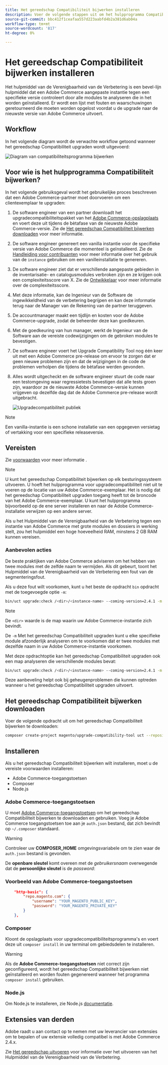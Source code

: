 ```yaml
---
title: Het gereedschap Compatibiliteit bijwerken installeren
description: Voer de volgende stappen uit om het hulpprogramma Compatibiliteit bijwerken voor uw Adobe Commerce-project te installeren.
source-git-commit: bbc412f1ceafaa557d223aabfd4b2a381d6ab04a
workflow-type: tm+mt
source-wordcount: '817'
ht-degree: 0%

---
```



# Het gereedschap Compatibiliteit bijwerken installeren

Het hulpmiddel van de Verenigbaarheid van de Verbetering is een bevel-lijn hulpmiddel dat een Adobe Commerce aangepaste instantie tegen een specifieke versie controleert door alle modules te analyseren die in het worden geïnstalleerd. Er wordt een lijst met fouten en waarschuwingen geretourneerd die moeten worden opgelost voordat u de upgrade naar de nieuwste versie van Adobe Commerce uitvoert.

## Workflow

In het volgende diagram wordt de verwachte workflow getoond wanneer het gereedschap Compatibiliteit upgraden wordt uitgevoerd:

![Diagram van compatibiliteitsprogramma bijwerken](../../assets/upgrade-guide/mvp-diagram-v3.png)

## Voor wie is het hulpprogramma Compatibiliteit bijwerken?

In het volgende gebruiksgeval wordt het gebruikelijke proces beschreven dat een Adobe Commerce-partner moet doorvoeren om een clientexemplaar te upgraden:

1. De software engineer van een partner downloadt het upgradecompatibiliteitspakket van het [Adobe Commerce-opslagplaats](https://repo.magento.com/) en voert deze uit tijdens de bètafase van de nieuwste Adobe Commerce-versie. Zie de [Het gereedschap Compatibiliteit bijwerken downloaden](../upgrade-compatibility-tool/install.md#download-the-upgrade-compatibility-tool) voor meer informatie.
1. De software engineer genereert een vanilla instantie voor de specifieke versie van Adobe Commerce die momenteel is geïnstalleerd. Zie de [Handleiding voor contribuanten](https://devdocs.magento.com/contributor-guide/contributing.html#vanilla-pr) voor meer informatie over het gebruik van de `instance` gebruiken om een vanilleinstallatie te genereren.
1. De software engineer ziet dat er verschillende aangepaste gebieden in de inventarisatie- en catalogusmodules verbroken zijn en ze krijgen ook een complexiteitsscore van X. Zie de [Ontwikkelaar](../upgrade-compatibility-tool/developer.md) voor meer informatie over de complexiteitsscore.
1. Met deze informatie, kan de Ingenieur van de Software de ingewikkeldheid van de verbetering begrijpen en kan deze informatie terug naar de Manager van de Rekening van de partner teruggeven.
1. De accountmanager maakt een tijdlijn en kosten voor de Adobe Commerce-upgrade, zodat de beheerder deze kan goedkeuren.
1. Met de goedkeuring van hun manager, werkt de Ingenieur van de Software aan de vereiste codewijzigingen om de gebroken modules te bevestigen.
1. De software engineer voert het Upgrade Compatibility Tool nog één keer uit met een Adobe Commerce pre-release om ervoor te zorgen dat er geen nieuwe problemen zijn en dat de wijzigingen in de code de problemen verholpen die tijdens de bètafase werden gevonden.
1. Alles wordt uitgecheckt en de software engineer stuurt de code naar een testomgeving waar regressietests bevestigen dat alle tests groen zijn, waardoor ze de nieuwste Adobe Commerce-versie kunnen vrijgeven op dezelfde dag dat de Adobe Commerce pre-release wordt uitgebracht.

   ![Upgradecompatibiliteit publiek](../../assets/upgrade-guide/audience-uct-v3.png)

>[!NOTE]
>
>Een vanilla-instantie is een schone installatie van een opgegeven versietag of vertakking voor een specifieke releaseversie.

## Vereisten

Zie [voorwaarden](../upgrade-compatibility-tool/prerequisites.md) voor meer informatie .

>[!NOTE]
>
>U kunt het gereedschap Compatibiliteit bijwerken op elk besturingssysteem uitvoeren. U hoeft het hulpprogramma voor upgradecompatibiliteit niet uit te voeren op de locatie van uw Adobe Commerce-exemplaar. Het is nodig dat het gereedschap Compatibiliteit upgraden toegang heeft tot de broncode van het Adobe Commerce-exemplaar. U kunt het hulpprogramma bijvoorbeeld op de ene server installeren en naar de Adobe Commerce-installatie verwijzen op een andere server.

Als u het Hulpmiddel van de Verenigbaarheid van de Verbetering tegen een instantie van Adobe Commerce met grote modules en dossiers in werking stelt, zou het hulpmiddel een hoge hoeveelheid RAM, minstens 2 GB RAM kunnen vereisen.

### Aanbevolen acties

De beste praktijken van Adobe Commerce adviseren om het hebben van twee modules met de zelfde naam te vermijden. Als dit gebeurt, toont het Hulpmiddel van de Verenigbaarheid van de Verbetering een fout van de segmenteringsfout.

Als u deze fout wilt voorkomen, kunt u het beste de opdracht `bin` opdracht met de toegevoegde optie `-m`:

```bash
bin/uct upgrade:check /<dir>/<instance-name> --coming-version=2.4.1 -m /vendor/<vendor-name>/<module-name>
```

>[!NOTE]
>
>De `<dir>` waarde is de map waarin uw Adobe Commerce-instantie zich bevindt.

De `-m` Met het gereedschap Compatibiliteit upgraden kunt u elke specifieke module afzonderlijk analyseren om te voorkomen dat er twee modules met dezelfde naam in uw Adobe Commerce-instantie voorkomen.

Met deze opdrachtoptie kan het gereedschap Compatibiliteit upgraden ook een map analyseren die verschillende modules bevat:

```bash
bin/uct upgrade:check /<dir>/<instance-name> --coming-version=2.4.1 -m /vendor/<vendor-name>/
```

Deze aanbeveling helpt ook bij geheugenproblemen die kunnen optreden wanneer u het gereedschap Compatibiliteit upgraden uitvoert.

## Het gereedschap Compatibiliteit bijwerken downloaden

Voer de volgende opdracht uit om het gereedschap Compatibiliteit bijwerken te downloaden:

```bash
composer create-project magento/upgrade-compatibility-tool uct --repository https://repo.magento.com
```

## Installeren

Als u het gereedschap Compatibiliteit bijwerken wilt installeren, moet u de vereiste voorwaarden installeren:

* Adobe Commerce-toegangstoetsen
* Composer
* Node.js

### Adobe Commerce-toegangstoetsen

U moet [Adobe Commerce-toegangstoetsen](https://devdocs.magento.com/marketplace/sellers/profile-information.html#access-keys) om het gereedschap Compatibiliteit bijwerken te downloaden en gebruiken. Voeg je Adobe Commerce toegangstoetsen toe aan je `auth.json` bestand, dat zich bevindt op `~/.composer` standaard.

>[!WARNING]
>
>Controleer uw **COMPOSER_HOME** omgevingsvariabele om te zien waar de `auth.json` bestand is gevonden.

De **openbare sleutel** komt overeen met de _gebruikersnaam_ overwegende dat de **persoonlijke sleutel** is de _password_:

### Voorbeeld van Adobe Commerce-toegangstoetsen

```json
    "http-basic": {
        "repo.magento.com": {
            "username": "YOUR_MAGENTO_PUBLIC_KEY",
            "password": "YOUR_MAGENTO_PRIVATE_KEY"
        }
    },
```

### Composer

Kloont de opslagplaats voor upgradecompatibiliteitsprogramma&#39;s en voert deze uit `composer install` in uw terminal om gebiedsdelen te installeren.

>[!WARNING]
>
>Als de **Adobe Commerce-toegangstoetsen** niet correct zijn geconfigureerd, wordt het gereedschap Compatibiliteit bijwerken niet geïnstalleerd en worden fouten gegenereerd wanneer het programma `composer install` gebruiken.

### Node.js

Om Node.js te installeren, zie Node.js [documentatie](https://nodejs.dev/learn/how-to-install-nodejs).

## Extensies van derden

Adobe raadt u aan contact op te nemen met uw leverancier van extensies om te bepalen of uw extensie volledig compatibel is met Adobe Commerce 2.4.x.

Zie [Het gereedschap uitvoeren](../upgrade-compatibility-tool/run.md) voor informatie over het uitvoeren van het Hulpmiddel van de Verenigbaarheid van de Verbetering.
